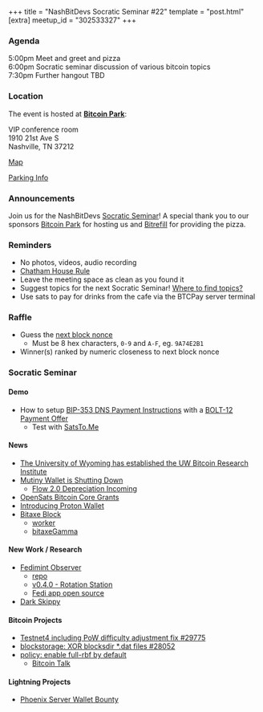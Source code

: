 +++
title = "NashBitDevs Socratic Seminar #22"
template = "post.html"
[extra]
meetup_id = "302533327"
+++

### Agenda
 
5:00pm Meet and greet and pizza  
6:00pm Socratic seminar discussion of various bitcoin topics   
7:30pm Further hangout TBD

### Location

The event is hosted at [**Bitcoin Park**](https://bitcoinpark.com):

VIP conference room   
1910 21st Ave S  
Nashville, TN  37212  

[Map](https://www.google.com/maps/place/1910+21st+Ave+S,+Nashville,+TN+37212/@36.1347819,-86.8029863,17z/data=!3m1!4b1!4m5!3m4!1s0x8864669fea1ce71d:0xdc34986293b94f39!8m2!3d36.1347819!4d-86.8007923)  

[Parking Info](/about/bitcoinpark-parking)  

### Announcements

Join us for the NashBitDevs [Socratic Seminar](/about)! A special thank you to our 
sponsors [Bitcoin Park](https://bitcoinpark.co/) for hosting us and [Bitrefill](https://bitrefill.com/) for providing the pizza. 

### Reminders

  - No photos, videos, audio recording
  - [Chatham House Rule](https://www.chathamhouse.org/about-us/chatham-house-rule)
  - Leave the meeting space as clean as you found it
  - Suggest topics for the next Socratic Seminar! [Where to find topics?](/about/find-topics)
  - Use sats to pay for drinks from the cafe via the BTCPay server terminal

### Raffle

  - Guess the [next block nonce](https://nonce.notmandatory.org/)
    - Must be 8 hex characters, `0-9` and `A-F`, eg. `9A74E2B1`
  - Winner(s) ranked by numeric closeness to next block nonce

### Socratic Seminar

#### Demo

- How to setup [BIP-353 DNS Payment Instructions](https://github.com/bitcoin/bips/blob/master/bip-0353.mediawiki) with a [BOLT-12 Payment Offer](https://bolt12.org/)
    - Test with [SatsTo.Me](https://satsto.me/)

#### News

- [The University of Wyoming has established the UW Bitcoin Research Institute](http://uwyo.edu/bitcoin)
- [Mutiny Wallet is Shutting Down](https://blog.mutinywallet.com/mutiny-wallet-is-shutting-down/)
    - [Flow 2.0 Depreciation Incoming](https://x.com/mutinywallet/status/1825943276647755857?s=12&t=tjvL-eINwWwpULIItNU3KA)
- [OpenSats Bitcoin Core Grants](https://opensats.org/blog/caring-for-bitcoin-core)
- [Introducing Proton Wallet](https://proton.me/blog/proton-wallet-launch)
- [Bitaxe Block](https://mempool.space/block/00000000000000000000f0235e50becc0b3bc91231e236f67736d64b1813704b)
    - [worker](https://x.com/DCentralTech/status/1816172559924085070)
    - [bitaxeGamma](https://x.com/skot9000/status/1825590575459869132?s=12&t=tjvL-eINwWwpULIItNU3KA)

#### New Work / Research

- [Fedimint Observer](https://observer.fedimint.org/)
    - [repo](https://github.com/elsirion/fedimint-observer)
    - [v0.4.0 - Rotation Station](https://github.com/fedimint/fedimint/releases/tag/v0.4.0)
    - [Fedi app open source](https://github.com/fedixyz/fedi)
- [Dark Skippy](https://darkskippy.com)

#### Bitcoin Projects

- [Testnet4 including PoW difficulty adjustment fix #29775](https://github.com/bitcoin/bitcoin/pull/29775)
- [blockstorage: XOR blocksdir *.dat files #28052](https://github.com/bitcoin/bitcoin/pull/28052)
- [policy: enable full-rbf by default](https://github.com/bitcoin/bitcoin/pull/30493)
    - [Bitcoin Talk](https://bitcointalk.org/index.php?topic=2181.msg28739#msg28739)

#### Lightning Projects

- [Phoenix Server Wallet Bounty](https://github.com/ZapriteApp/phoenix-server-wallet-bounty)
